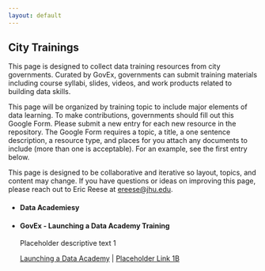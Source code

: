 ```yaml
---
layout: default
---
```


## <span class="glyphicon glyphicon-user"></span> City Trainings
This page is designed to collect data training resources from city governments. Curated by GovEx, governments can submit training materials including course syllabi, slides, videos, and work products related to building data skills. 

This page will be organized by training topic to include major elements of data learning. To make contributions, governments should fill out this Google Form. Please submit a new entry for each new resource in the repository. The Google Form requires a topic, a title, a one sentence description, a resource type, and places for you attach any documents to include (more than one is acceptable). For an example, see the first entry below.

This page is designed to be collaborative and iterative so layout, topics, and content may change. If you have questions or ideas on improving this page, please reach out to Eric Reese at <a href="mailto:ereese@jhu.edu">ereese@jhu.edu</a>.

<ul class="list-group">
  <li class="list-group-item">
    <h4>Data Academiesy</h4>
  </li>
  <li class="list-group-item">
    <h4>GovEx - Launching a Data Academy Training</h4>
    <p>Placeholder descriptive text 1</p>
      <a href="https://govex.github.io/courses/PNW Regional_Final.pdf" target="_blank">Launching a Data Academy</a> |
      <a href="#">Placeholder Link 1B</a>
  </li>
</ul>
